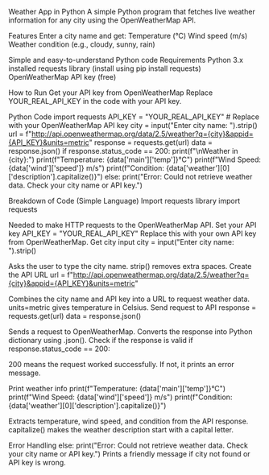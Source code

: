 Weather App in Python
A simple Python program that fetches live weather information for any city using the OpenWeatherMap API.

Features
Enter a city name and get:
Temperature (°C)
Wind speed (m/s)
Weather condition (e.g., cloudy, sunny, rain)

Simple and easy-to-understand Python code
Requirements
Python 3.x installed
requests library (install using pip install requests)
OpenWeatherMap API key (free)

How to Run
Get your API key from OpenWeatherMap
Replace YOUR_REAL_API_KEY in the code with your API key.

Python Code
import requests
API_KEY = "YOUR_REAL_API_KEY"  # Replace with your OpenWeatherMap API key
city = input("Enter city name: ").strip()
url = f"http://api.openweathermap.org/data/2.5/weather?q={city}&appid={API_KEY}&units=metric"
response = requests.get(url)
data = response.json()
if response.status_code == 200:
    print(f"\nWeather in {city}:")
    print(f"Temperature: {data['main']['temp']}°C")
    print(f"Wind Speed: {data['wind']['speed']} m/s")
    print(f"Condition: {data['weather'][0]['description'].capitalize()}")
else:
    print("Error: Could not retrieve weather data. Check your city name or API key.")

Breakdown of Code (Simple Language)
Import requests library
import requests

Needed to make HTTP requests to the OpenWeatherMap API.
Set your API key
API_KEY = "YOUR_REAL_API_KEY"
Replace this with your own API key from OpenWeatherMap.
Get city input
city = input("Enter city name: ").strip()

Asks the user to type the city name.
strip() removes extra spaces.
Create the API URL
url = f"http://api.openweathermap.org/data/2.5/weather?q={city}&appid={API_KEY}&units=metric"

Combines the city name and API key into a URL to request weather data.
units=metric gives temperature in Celsius.
Send request to API
response = requests.get(url)
data = response.json()

Sends a request to OpenWeatherMap.
Converts the response into Python dictionary using .json().
Check if the response is valid
if response.status_code == 200:

200 means the request worked successfully.
If not, it prints an error message.

Print weather info
print(f"Temperature: {data['main']['temp']}°C")
print(f"Wind Speed: {data['wind']['speed']} m/s")
print(f"Condition: {data['weather'][0]['description'].capitalize()}")

Extracts temperature, wind speed, and condition from the API response.
capitalize() makes the weather description start with a capital letter.

Error Handling
else:
    print("Error: Could not retrieve weather data. Check your city name or API key.")
Prints a friendly message if city not found or API key is wrong.